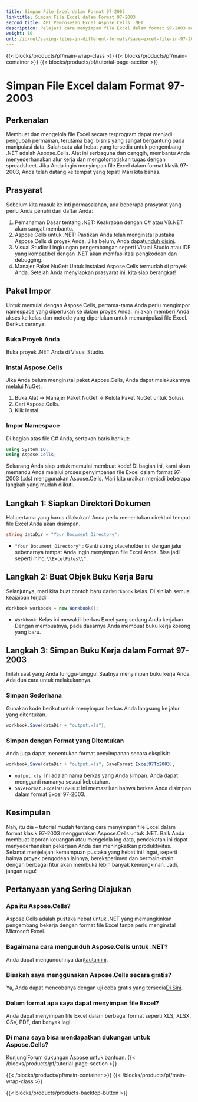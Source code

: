 ```yaml
---
title: Simpan File Excel dalam Format 97-2003
linktitle: Simpan File Excel dalam Format 97-2003
second_title: API Pemrosesan Excel Aspose.Cells .NET
description: Pelajari cara menyimpan file Excel dalam format 97-2003 menggunakan Aspose.Cells untuk .NET. Dapatkan wawasan praktis dan panduan langkah demi langkah.
weight: 10
url: /id/net/saving-files-in-different-formats/save-excel-file-in-97-2003-format/
---
```


{{< blocks/products/pf/main-wrap-class >}}
{{< blocks/products/pf/main-container >}}
{{< blocks/products/pf/tutorial-page-section >}}

# Simpan File Excel dalam Format 97-2003

## Perkenalan
Membuat dan mengelola file Excel secara terprogram dapat menjadi pengubah permainan, terutama bagi bisnis yang sangat bergantung pada manipulasi data. Salah satu alat hebat yang tersedia untuk pengembang .NET adalah Aspose.Cells. Alat ini serbaguna dan canggih, membantu Anda menyederhanakan alur kerja dan mengotomatiskan tugas dengan spreadsheet. Jika Anda ingin menyimpan file Excel dalam format klasik 97-2003, Anda telah datang ke tempat yang tepat! Mari kita bahas.
## Prasyarat
Sebelum kita masuk ke inti permasalahan, ada beberapa prasyarat yang perlu Anda penuhi dari daftar Anda:
1. Pemahaman Dasar tentang .NET: Keakraban dengan C# atau VB.NET akan sangat membantu.
2.  Aspose.Cells untuk .NET: Pastikan Anda telah menginstal pustaka Aspose.Cells di proyek Anda. Jika belum, Anda dapat[unduh disini](https://releases.aspose.com/cells/net/).
3. Visual Studio: Lingkungan pengembangan seperti Visual Studio atau IDE yang kompatibel dengan .NET akan memfasilitasi pengkodean dan debugging.
4. Manajer Paket NuGet: Untuk instalasi Aspose.Cells termudah di proyek Anda. 
Setelah Anda menyiapkan prasyarat ini, kita siap berangkat!
## Paket Impor
Untuk memulai dengan Aspose.Cells, pertama-tama Anda perlu mengimpor namespace yang diperlukan ke dalam proyek Anda. Ini akan memberi Anda akses ke kelas dan metode yang diperlukan untuk memanipulasi file Excel. Berikut caranya:
### Buka Proyek Anda
Buka proyek .NET Anda di Visual Studio.
### Instal Aspose.Cells
Jika Anda belum menginstal paket Aspose.Cells, Anda dapat melakukannya melalui NuGet. 
1. Buka Alat -> Manajer Paket NuGet -> Kelola Paket NuGet untuk Solusi.
2. Cari Aspose.Cells.
3. Klik Instal.
### Impor Namespace
Di bagian atas file C# Anda, sertakan baris berikut:
```csharp
using System.IO;
using Aspose.Cells;
```
Sekarang Anda siap untuk memulai membuat kode!
Di bagian ini, kami akan memandu Anda melalui proses penyimpanan file Excel dalam format 97-2003 (.xls) menggunakan Aspose.Cells. Mari kita uraikan menjadi beberapa langkah yang mudah diikuti.
## Langkah 1: Siapkan Direktori Dokumen
Hal pertama yang harus dilakukan! Anda perlu menentukan direktori tempat file Excel Anda akan disimpan.
```csharp
string dataDir = "Your Document Directory";
```
- `"Your Document Directory"` : Ganti string placeholder ini dengan jalur sebenarnya tempat Anda ingin menyimpan file Excel Anda. Bisa jadi seperti ini`"C:\\ExcelFiles\\"`.
## Langkah 2: Buat Objek Buku Kerja Baru
 Selanjutnya, mari kita buat contoh baru dari`Workbook` kelas. Di sinilah semua keajaiban terjadi!
```csharp
Workbook workbook = new Workbook();
```
- `Workbook`: Kelas ini mewakili berkas Excel yang sedang Anda kerjakan. Dengan membuatnya, pada dasarnya Anda membuat buku kerja kosong yang baru.
## Langkah 3: Simpan Buku Kerja dalam Format 97-2003
Inilah saat yang Anda tunggu-tunggu! Saatnya menyimpan buku kerja Anda. Ada dua cara untuk melakukannya.
### Simpan Sederhana
Gunakan kode berikut untuk menyimpan berkas Anda langsung ke jalur yang ditentukan.
```csharp
workbook.Save(dataDir + "output.xls");
```
### Simpan dengan Format yang Ditentukan
Anda juga dapat menentukan format penyimpanan secara eksplisit:
```csharp
workbook.Save(dataDir + "output.xls", SaveFormat.Excel97To2003);
```
- `output.xls`: Ini adalah nama berkas yang Anda simpan. Anda dapat mengganti namanya sesuai kebutuhan.
- `SaveFormat.Excel97To2003`: Ini memastikan bahwa berkas Anda disimpan dalam format Excel 97-2003.
## Kesimpulan
Nah, itu dia – tutorial mudah tentang cara menyimpan file Excel dalam format klasik 97-2003 menggunakan Aspose.Cells untuk .NET. Baik Anda membuat laporan keuangan atau mengelola log data, pendekatan ini dapat menyederhanakan pekerjaan Anda dan meningkatkan produktivitas. Selamat menjelajahi kemampuan pustaka yang hebat ini!
Ingat, seperti halnya proyek pengodean lainnya, bereksperimen dan bermain-main dengan berbagai fitur akan membuka lebih banyak kemungkinan. Jadi, jangan ragu!
## Pertanyaan yang Sering Diajukan
### Apa itu Aspose.Cells?
Aspose.Cells adalah pustaka hebat untuk .NET yang memungkinkan pengembang bekerja dengan format file Excel tanpa perlu menginstal Microsoft Excel.
### Bagaimana cara mengunduh Aspose.Cells untuk .NET?
 Anda dapat mengunduhnya dari[tautan ini](https://releases.aspose.com/cells/net/).
### Bisakah saya menggunakan Aspose.Cells secara gratis?
 Ya, Anda dapat mencobanya dengan uji coba gratis yang tersedia[Di Sini](https://releases.aspose.com/).
### Dalam format apa saya dapat menyimpan file Excel?
Anda dapat menyimpan file Excel dalam berbagai format seperti XLS, XLSX, CSV, PDF, dan banyak lagi.
### Di mana saya bisa mendapatkan dukungan untuk Aspose.Cells?
 Kunjungi[Forum dukungan Aspose](https://forum.aspose.com/c/cells/9) untuk bantuan.
{{< /blocks/products/pf/tutorial-page-section >}}

{{< /blocks/products/pf/main-container >}}
{{< /blocks/products/pf/main-wrap-class >}}

{{< blocks/products/products-backtop-button >}}
